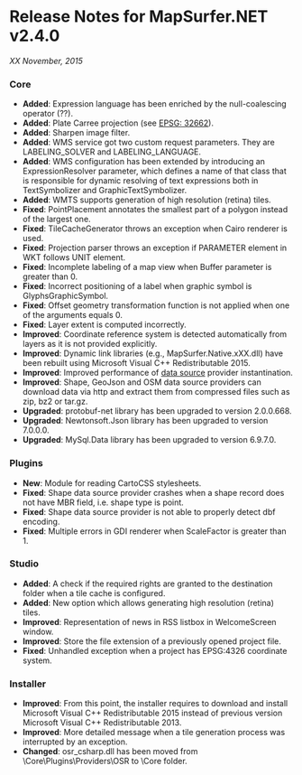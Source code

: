# Release Notes for MapSurfer.NET v2.4.0

*XX November, 2015*
 
### Core
- **Added**: Expression language has been enriched by the null-coalescing operator (??).
- **Added**: Plate Carree projection (see [EPSG: 32662](http://spatialreference.org/ref/epsg/32662/)).
- **Added**: Sharpen image filter.
- **Added**: WMS service got two custom request parameters. They are LABELING_SOLVER and LABELING_LANGUAGE.
- **Added**: WMS configuration has been extended by introducing an ExpressionResolver parameter, which defines a name of that class that is responsible for dynamic resolving of text expressions both in TextSymbolizer and GraphicTextSymbolizer.
- **Added**: WMTS supports generation of high resolution (retina) tiles.
- **Fixed**: PointPlacement annotates the smallest part of a polygon instead of the largest one. 
- **Fixed**: TileCacheGenerator throws an exception when Cairo renderer is used.
- **Fixed**: Projection parser throws an exception if PARAMETER element in WKT follows UNIT element.
- **Fixed**: Incomplete labeling of a map view when Buffer parameter is greater than 0.
- **Fixed**: Incorrect positioning of a label when graphic symbol is GlyphsGraphicSymbol.
- **Fixed**: Offset geometry transformation function is not applied when one of the arguments equals 0.
- **Fixed**: Layer extent is computed incorrectly. 
- **Improved**: Coordinate reference system is detected automatically from layers as it is not provided explicitly.
- **Improved**: Dynamic link libraries (e.g., MapSurfer.Native.xXX.dll) have been rebuilt using Microsoft Visual C++ Redistributable 2015.
- **Improved**: Improved performance of [data source](/usermanual/data_sources/vector/index.md) provider instantination.
- **Improved**: Shape, GeoJson and OSM data source providers can download data via http and extract them from compressed files such as zip, bz2 or tar.gz.
- **Upgraded**: protobuf-net library has been upgraded to version 2.0.0.668.
- **Upgraded**: Newtonsoft.Json library has been upgraded to version 7.0.0.0.
- **Upgraded**: MySql.Data library has been upgraded to version 6.9.7.0.

### Plugins
- **New**: Module for reading CartoCSS stylesheets.
- **Fixed**: Shape data source provider crashes when a shape record does not have MBR field, i.e. shape type is point.
- **Fixed**: Shape data source provider is not able to properly detect dbf encoding.
- **Fixed**: Multiple errors in GDI renderer when ScaleFactor is greater than 1.

### Studio
- **Added**: A check if the required rights are granted to the destination folder when a tile cache is configured. 
- **Added**: New option which allows generating high resolution (retina) tiles.
- **Improved**: Representation of news in RSS listbox in WelcomeScreen window.
- **Improved**: Store the file extension of a previously opened project file.
- **Fixed**: Unhandled exception when a project has EPSG:4326 coordinate system.

### Installer 
- **Improved**: From this point, the installer requires to download and install Microsoft Visual C++ Redistributable 2015 instead of previous version Microsoft Visual C++ Redistributable 2013.
- **Improved**: More detailed message when a tile generation process was interrupted by an exception.
- **Changed**: osr_csharp.dll has been moved from \Core\Plugins\Providers\OSR to \Core folder.
